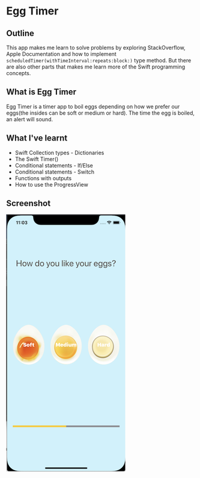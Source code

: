 # Egg Timer

## Outline

This app makes me learn to solve problems by exploring StackOverflow, Apple Documentation and how to implement  `scheduledTimer(withTimeInterval:repeats:block:)` type method. But there are also other parts that makes me learn more of the Swift programming concepts. 

## What is Egg Timer

Egg Timer is a timer app to boil eggs depending on how we prefer our eggs(the insides can be soft or medium or hard). The time the egg is boiled, an alert will sound.

## What I've learnt

* Swift Collection types - Dictionaries
* The Swift Timer()
* Conditional statements - If/Else
* Conditional statements - Switch
* Functions with outputs
* How to use the ProgressView

## Screenshot

![EggTimer-Screenshot](Documentation/iOS-EggTimer.png)
